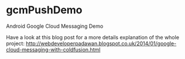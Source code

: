 gcmPushDemo
===========

Android Google Cloud Messaging Demo

Have a look at this blog post for a more details explanation of the whole project:
http://webdeveloperpadawan.blogspot.co.uk/2014/01/google-cloud-messaging-with-coldfusion.html
